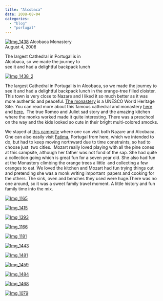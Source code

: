 ```yaml
---
title: "Alcobaca"
date: 2008-08-04
categories: 
  - "blog"
  - "portugal"
---
```


 [![Img_1438](https://pub-ac94b3f306b24c0dba4238943c97f2e1.r2.dev/2008/08/04/img_1438.jpg "Img_1438")](https://pub-ac94b3f306b24c0dba4238943c97f2e1.r2.dev/photos/uncategorized/2008/08/04/img_1438.jpg) Alcobaca Monastery  
August 4, 2008

The largest Cathedral in Portugal is in  
Alcobaca, so we made the journey to  
see it and had a delightful backpack lunch

<!--more-->

[![Img_1438_2](https://pub-ac94b3f306b24c0dba4238943c97f2e1.r2.dev/2008/08/04/img_1438_2.jpg "Img_1438_2")](https://pub-ac94b3f306b24c0dba4238943c97f2e1.r2.dev/photos/uncategorized/2008/08/04/img_1438_2.jpg)

  
The largest Cathedral in Portugal is in Alcobaca, so we made the journey to see it and had a delightful backpack lunch in the orange-tree filled cloister. This town is very close to Nazare and I liked it so much better as it was more authentic and peaceful. [The monastery](http://www.manorhouses.com/unesco/whalco.html) is a UNESCO World Heritage Site. You can read more about this famous cathedral and monastery [here](http://en.wikipedia.org/wiki/Alcoba%C3%A7a_Monastery) and [here.](http://www.sacred-destinations.com/portugal/alcobaca-mosteiro-santa-maria.htm)  The true Romeo and Juliet sad story and the amazing kitchen where the monks worked made it quite interesting. There was a preschool on the way and the kids looked so cute in their bright multi-colored smocks.

We stayed at [this campsite](http://www.campings.com/camping-vale-paraiso-nazare/?idlengua=3) where one can visit both Nazare and Alcobaca. One can also easily visit [Fatima](http://en.wikipedia.org/wiki/F%C3%A1tima,_Portugal), Portugal from here, which we intended to do, but had to keep moving northward due to time constraints, so had to choose just  two cities.  Mozart really loved playing with all the pine cones at this campsite, although her father was not fond of the sap. She had quite a collection going which is great fun for a seven year old. She also had fun at the Monastery climbing the orange trees a little  and collecting a few oranges to eat. We loved the kitchen and Mozart had fun trying things out and pretending she was a monk writing important  papers and cooking for the others. The sink, oven and benches they used were huge.There was no one around, so it was a sweet family travel moment. A little history and fun family time into the mix.

[![Img_1165](https://pub-ac94b3f306b24c0dba4238943c97f2e1.r2.dev/2008/08/04/img_1165.jpg "Img_1165")](https://pub-ac94b3f306b24c0dba4238943c97f2e1.r2.dev/photos/uncategorized/2008/08/04/img_1165.jpg)

[![Img_1415](https://pub-ac94b3f306b24c0dba4238943c97f2e1.r2.dev/2008/08/04/img_1415.jpg "Img_1415")](https://pub-ac94b3f306b24c0dba4238943c97f2e1.r2.dev/photos/uncategorized/2008/08/04/img_1415.jpg)

[![Img_1393](https://pub-ac94b3f306b24c0dba4238943c97f2e1.r2.dev/2008/08/04/img_1393.jpg "Img_1393")](https://pub-ac94b3f306b24c0dba4238943c97f2e1.r2.dev/photos/uncategorized/2008/08/04/img_1393.jpg)

[![Img_1166](https://pub-ac94b3f306b24c0dba4238943c97f2e1.r2.dev/2008/08/04/img_1166.jpg "Img_1166")](https://pub-ac94b3f306b24c0dba4238943c97f2e1.r2.dev/photos/uncategorized/2008/08/04/img_1166.jpg)

[![Img_1181](https://pub-ac94b3f306b24c0dba4238943c97f2e1.r2.dev/2008/08/04/img_1181.jpg "Img_1181")](https://pub-ac94b3f306b24c0dba4238943c97f2e1.r2.dev/photos/uncategorized/2008/08/04/img_1181.jpg)

[![Img_1443](https://pub-ac94b3f306b24c0dba4238943c97f2e1.r2.dev/2008/08/04/img_1443.jpg "Img_1443")](https://pub-ac94b3f306b24c0dba4238943c97f2e1.r2.dev/photos/uncategorized/2008/08/04/img_1443.jpg)

[![Img_1481](https://pub-ac94b3f306b24c0dba4238943c97f2e1.r2.dev/2008/08/04/img_1481.jpg "Img_1481")](https://pub-ac94b3f306b24c0dba4238943c97f2e1.r2.dev/photos/uncategorized/2008/08/04/img_1481.jpg)

[![Img_1459](https://pub-ac94b3f306b24c0dba4238943c97f2e1.r2.dev/2008/08/04/img_1459.jpg "Img_1459")](https://pub-ac94b3f306b24c0dba4238943c97f2e1.r2.dev/photos/uncategorized/2008/08/04/img_1459.jpg)

[![Img_1484](https://pub-ac94b3f306b24c0dba4238943c97f2e1.r2.dev/2008/08/04/img_1484.jpg "Img_1484")](https://pub-ac94b3f306b24c0dba4238943c97f2e1.r2.dev/photos/uncategorized/2008/08/04/img_1484.jpg)

[![Img_1468](https://pub-ac94b3f306b24c0dba4238943c97f2e1.r2.dev/2008/08/04/img_1468.jpg "Img_1468")](https://pub-ac94b3f306b24c0dba4238943c97f2e1.r2.dev/photos/uncategorized/2008/08/04/img_1468.jpg)

[![Img_1079](https://pub-ac94b3f306b24c0dba4238943c97f2e1.r2.dev/2008/08/04/img_1079.jpg "Img_1079")](https://pub-ac94b3f306b24c0dba4238943c97f2e1.r2.dev/photos/uncategorized/2008/08/04/img_1079.jpg)
